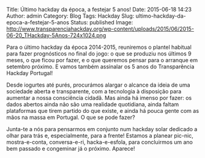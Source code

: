 Title: Último hackday da época, a festejar 5 anos!
Date: 2015-06-18 14:23
Author: admin
Category: Blog
Tags: Hackday
Slug: ultimo-hackday-da-epoca-a-festejar-5-anos
Status: published
Image: http://www.transparenciahackday.org/wp-content/uploads/2015/06/2015-06-20_THackday-5Anos-724x1024.png

Para o último hackday da época 2014-2015, reuniremos o plantel habitual para fazer prognósticos no final do jogo: o que se produziu nos últimos 9 meses, o que ficou por fazer, e o que queremos pensar para o arranque em setembro próximo. E vamos também assinalar os 5 anos do Transparência Hackday Portugal!

Desde iogurtes até purés, procurámos alargar o alcance da ideia de uma sociedade aberta e transparente, com a tecnologia à disposição para aumentar a nossa consciência cidadã. Mas ainda há imenso por fazer: os dados abertos ainda não são uma realidade quotidiana, ainda faltam plataformas que tirem partido do que existe, e ainda há pouca gente com as mãos na massa em Portugal. O que se pode fazer?

Junta-te a nós para pensarmos em conjunto num hackday solar dedicado a olhar para trás e, especialmente, para a frente! Estamos a planear pic-nic, mostra-e-conta, conversa-e-ri, hacka-e-esfola, para concluirmos um ano bem passado e congeminar já o próximo. Aparece!

